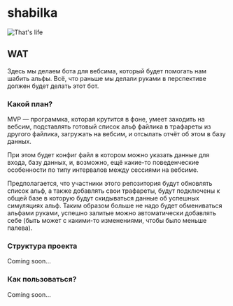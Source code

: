 # shabilka
![That's life](https://img.scoop.it/QrCn3RegrkmkVO3yyLGCL4XXXL4j3HpexhjNOf_P3YmryPKwJ94QGRtDb3Sbc6KY)
## WAT
Здесь мы делаем бота для вебсима, который будет помогать нам шабить альфы. 
Всё, что раньше мы делали руками в перспективе должен будет делать этот бот. 
### Какой план?
MVP — программка, которая крутится в фоне, умеет заходить на вебсим, 
подставлять готовый список альф файлика в трафареты из другого файлика, загружать на 
вебсим, и отсылать отчёт об этом в базу данных.

При этом будет конфиг файл в котором можно указать данные для входа, 
базу данных, и, возможно, ещё какие-то поведенческие особенности по типу интервалов между сессиями на вебсиме.

Предполагается, что участники этого репозитория будут обновлять список альф, а также добавлять свои трафареты, 
будут подключены к общей базе в которую будут скидываться данные об успешных симуляциях альф. Таким образом больше не надо будет 
обмениваться альфами руками, успешно залитые можно автоматически добавлять себе (быть может с какими-то изменениями, чтобы было меньше палева).

### Структура проекта
Coming soon...

### Как пользоваться?
Coming soon...